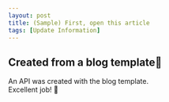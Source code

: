 ```yaml
---
layout: post
title: (Sample) First, open this article
tags: [Update Information]
---
```



<h2 id="h2cec5766ea">Created from a blog template🎉</h2>
<p>An API was created with the blog template.<br>Excellent job! 🎉</p>
<!-- その他のHTMLコンテンツ -->
            